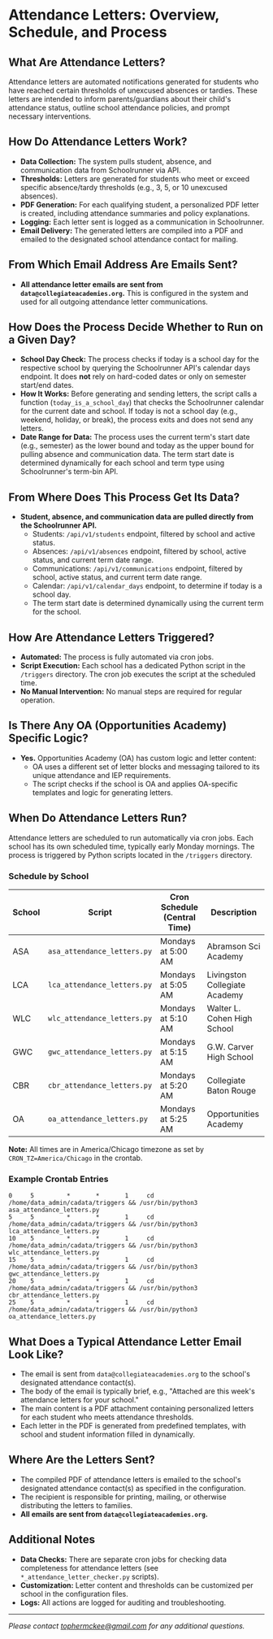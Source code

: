 # Attendance Letters: Overview, Schedule, and Process

## What Are Attendance Letters?

Attendance letters are automated notifications generated for students who have reached certain thresholds of unexcused absences or tardies. These letters are intended to inform parents/guardians about their child's attendance status, outline school attendance policies, and prompt necessary interventions.

## How Do Attendance Letters Work?

- **Data Collection:** The system pulls student, absence, and communication data from Schoolrunner via API.
- **Thresholds:** Letters are generated for students who meet or exceed specific absence/tardy thresholds (e.g., 3, 5, or 10 unexcused absences).
- **PDF Generation:** For each qualifying student, a personalized PDF letter is created, including attendance summaries and policy explanations.
- **Logging:** Each letter sent is logged as a communication in Schoolrunner.
- **Email Delivery:** The generated letters are compiled into a PDF and emailed to the designated school attendance contact for mailing.

## From Which Email Address Are Emails Sent?

- **All attendance letter emails are sent from `data@collegiateacademies.org`.** This is configured in the system and used for all outgoing attendance letter communications.

## How Does the Process Decide Whether to Run on a Given Day?

- **School Day Check:** The process checks if today is a school day for the respective school by querying the Schoolrunner API's calendar days endpoint. It does **not** rely on hard-coded dates or only on semester start/end dates.
- **How It Works:** Before generating and sending letters, the script calls a function (`today_is_a_school_day`) that checks the Schoolrunner calendar for the current date and school. If today is not a school day (e.g., weekend, holiday, or break), the process exits and does not send any letters.
- **Date Range for Data:** The process uses the current term's start date (e.g., semester) as the lower bound and today as the upper bound for pulling absence and communication data. The term start date is determined dynamically for each school and term type using Schoolrunner's term-bin API.

## From Where Does This Process Get Its Data?

- **Student, absence, and communication data are pulled directly from the Schoolrunner API.**
    - Students: `/api/v1/students` endpoint, filtered by school and active status.
    - Absences: `/api/v1/absences` endpoint, filtered by school, active status, and current term date range.
    - Communications: `/api/v1/communications` endpoint, filtered by school, active status, and current term date range.
    - Calendar: `/api/v1/calendar_days` endpoint, to determine if today is a school day.
    - The term start date is determined dynamically using the current term for the school.

## How Are Attendance Letters Triggered?

- **Automated:** The process is fully automated via cron jobs.
- **Script Execution:** Each school has a dedicated Python script in the `/triggers` directory. The cron job executes the script at the scheduled time.
- **No Manual Intervention:** No manual steps are required for regular operation.

## Is There Any OA (Opportunities Academy) Specific Logic?

- **Yes.** Opportunities Academy (OA) has custom logic and letter content:
    - OA uses a different set of letter blocks and messaging tailored to its unique attendance and IEP requirements.
    - The script checks if the school is OA and applies OA-specific templates and logic for generating letters.

## When Do Attendance Letters Run?

Attendance letters are scheduled to run automatically via cron jobs. Each school has its own scheduled time, typically early Monday mornings. The process is triggered by Python scripts located in the `/triggers` directory.

### Schedule by School

| School | Script | Cron Schedule (Central Time) | Description |
|--------|--------|------------------------------|-------------|
| ASA    | `asa_attendance_letters.py` | Mondays at 5:00 AM | Abramson Sci Academy |
| LCA    | `lca_attendance_letters.py` | Mondays at 5:05 AM | Livingston Collegiate Academy |
| WLC    | `wlc_attendance_letters.py` | Mondays at 5:10 AM | Walter L. Cohen High School |
| GWC    | `gwc_attendance_letters.py` | Mondays at 5:15 AM | G.W. Carver High School |
| CBR    | `cbr_attendance_letters.py` | Mondays at 5:20 AM | Collegiate Baton Rouge |
| OA     | `oa_attendance_letters.py`  | Mondays at 5:25 AM | Opportunities Academy |

**Note:** All times are in America/Chicago timezone as set by `CRON_TZ=America/Chicago` in the crontab.

### Example Crontab Entries

```
0     5     	*     	*     	1     cd /home/data_admin/cadata/triggers && /usr/bin/python3 asa_attendance_letters.py
5     5     	*     	*     	1     cd /home/data_admin/cadata/triggers && /usr/bin/python3 lca_attendance_letters.py
10    5     	*     	*     	1     cd /home/data_admin/cadata/triggers && /usr/bin/python3 wlc_attendance_letters.py
15    5     	*     	*     	1     cd /home/data_admin/cadata/triggers && /usr/bin/python3 gwc_attendance_letters.py
20    5     	*     	*     	1     cd /home/data_admin/cadata/triggers && /usr/bin/python3 cbr_attendance_letters.py
25    5     	*     	*     	1     cd /home/data_admin/cadata/triggers && /usr/bin/python3  oa_attendance_letters.py
```

## What Does a Typical Attendance Letter Email Look Like?

- The email is sent from `data@collegiateacademies.org` to the school's designated attendance contact(s).
- The body of the email is typically brief, e.g., "Attached are this week's attendance letters for your school."
- The main content is a PDF attachment containing personalized letters for each student who meets attendance thresholds.
- Each letter in the PDF is generated from predefined templates, with school and student information filled in dynamically.

## Where Are the Letters Sent?

- The compiled PDF of attendance letters is emailed to the school's designated attendance contact(s) as specified in the configuration.
- The recipient is responsible for printing, mailing, or otherwise distributing the letters to families.
- **All emails are sent from `data@collegiateacademies.org`.**

## Additional Notes

- **Data Checks:** There are separate cron jobs for checking data completeness for attendance letters (see `*_attendance_letter_checker.py` scripts).
- **Customization:** Letter content and thresholds can be customized per school in the configuration files.
- **Logs:** All actions are logged for auditing and troubleshooting.

---

*Please contact tophermckee@gmail.com for any additional questions.*

